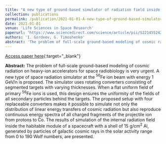 ```yaml
---
title: "A new type of ground-based simulator of radiation field inside a spacecraft in deep space"
collection: publications
permalink: /publication/2021-01-01-A-new-type-of-ground-based-simulator-of-radiation-field-inside-a-spacecraft-in-deep-space
date: 2021-01-01
venue: 'Life Sciences in Space Research'
paperurl: 'https://www.sciencedirect.com/science/article/pii/S2214552421000389'
authors: 'I. Gordeev, G. Timoshenko'
abstract: 'The problem of full-scale ground-based modeling of cosmic radiation on heavy-ion accelerators for space radiobiology is very urgent. A new type of space radiation simulator at the $^{56}$Fe ion beam with energy 1 GeV/n is proposed. The simulator uses rotating converters consisting of segmented targets with varying thicknesses. When a flat uniform field of primary $^{56}$Fe ions is used, this design ensures the uniformity of the fields of all secondary particles behind the targets. The proposed setup with four replaceable converters makes it possible to simulate not only the distribution of linear energy transfers of cosmic radiation but also reproduce continuous energy spectra of all charged fragments of the projectile ion from protons to Co. The results of simulation of the internal radiation field inside the habitable module of a spacecraft with a shell of 15 g/cm$^2$ Al, generated by particles of galactic cosmic rays in the solar activity range from 0 to 190 Wolf numbers, are presented.'
---
```


[Access paper here](https://www.sciencedirect.com/science/article/pii/S2214552421000389){:target="_blank"}

**Abstract:** The problem of full-scale ground-based modeling of cosmic radiation on heavy-ion accelerators for space radiobiology is very urgent. A new type of space radiation simulator at the $^{56}$Fe ion beam with energy 1 GeV/n is proposed. The simulator uses rotating converters consisting of segmented targets with varying thicknesses. When a flat uniform field of primary $^{56}$Fe ions is used, this design ensures the uniformity of the fields of all secondary particles behind the targets. The proposed setup with four replaceable converters makes it possible to simulate not only the distribution of linear energy transfers of cosmic radiation but also reproduce continuous energy spectra of all charged fragments of the projectile ion from protons to Co. The results of simulation of the internal radiation field inside the habitable module of a spacecraft with a shell of 15 g/cm$^2$ Al, generated by particles of galactic cosmic rays in the solar activity range from 0 to 190 Wolf numbers, are presented.
